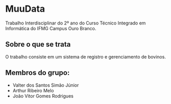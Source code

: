 # MuuData
Trabalho Interdisciplinar do 2º ano do Curso Técnico Integrado em Informática do IFMG Campus Ouro Branco.
## Sobre o que se trata
  O trabalho consiste em um sistema de registro e gerenciamento de bovinos.


## Membros do grupo:
 - Valter dos Santos Simão Júnior
 - Arthur Ribeiro Melo
 - João Vitor Gomes Rodrigues
